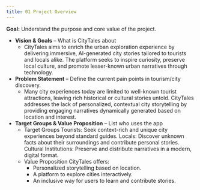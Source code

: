 ```yaml
---
title: 01 Project Overview
---
```

**Goal:** Understand the purpose and core value of the project.

* **Vision & Goals** – What is CityTales about
  * CityTales aims to enrich the urban exploration experience by delivering immersive, AI-generated city stories tailored to tourists and locals alike. The platform seeks to inspire curiosity, preserve local culture, and promote lesser-known urban narratives through technology.
* **Problem Statement** – Define the current pain points in tourism/city discovery.
  * Many city experiences today are limited to well-known tourist attractions, leaving rich historical or cultural stories untold. CityTales addresses the lack of personalized, contextual city storytelling by providing engaging narratives dynamically generated based on location and interest.
* **Target Groups & Value Proposition** – List who uses the app
  * Target Groups Tourists: Seek context-rich and unique city experiences beyond standard guides. Locals: Discover unknown facts about their surroundings and contribute personal stories. Cultural Institutions: Preserve and distribute narratives in a modern, digital format.
  * Value Proposition CityTales offers:
    * Personalized storytelling based on location.
    * A platform to explore cities interactively.
    * An inclusive way for users to learn and contribute stories.